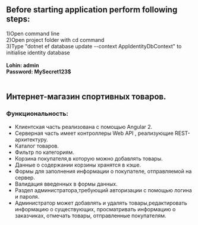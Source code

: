 <h2>Before starting application perform following steps:</h2>
1)Open command line <br>
2)Open project folder with cd command <br>
3)Type "dotnet ef database update --context AppIdentityDbContext" to initialise identity database <br>
<br>
<b>Lohin: admin</b> <br>
<b>Password: MySecret123$ </b>
<br>
<br>

<h2>Интернет-магазин спортивных товаров.</h2>
<h3>Функциональность:</h3>
<ul>
<li>Клиентская часть реализована с помощью Angular 2.</li>
<li>Серверная часть имеет контроллеры Web API , реализующие REST- архитектуру.</li>
<li>Каталог товаров.</li>
<li>Фильтр по категориям.</li>
<li>Корзина покупателя,в которую можно добавлять товары.</li>
<li>Данные о содержании корзины хранятся в кэше.</li>
<li>Формы для заполнения информации о покупателе, отправляемой на сервер.</li>
<li>Валидация введенных в формы данных.</li>
<li>Раздел администратора,требующий авторизации с помощью логина и пароля.</li>
<li>Администратор может добавлять и удалять товары,редактировать информацию о существующих, просматривать информацию о заказчиках, отмечать товары, отправленные покупателям.</li>
  </ul>

